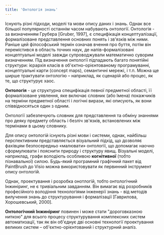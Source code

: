 ```yaml
---
title: 'Онтологія знань'
---
```


Існують різні підходи, моделі та мови опису даних і знань. Однак все більшої популярності останнім часом набувають онтології. Онтологія - за визначенням Грубера [Gruber, 1997], є специфікація концептуалізації, формалізоване представлення основних понять і зв'язків між ними. Раніше цей філософський термін означав вчення про буття, потім він перемістився в область точних наук, де напів-формалізовані концептуальні моделі завжди супроводжували математично суворим визначенням. Під визначення онтології підпадають багато понятійні структури: ієрархія класів в об'єктно-орієнтованому програмуванні, концептуальні карти (concept maps), семантичні мережі, і т.п. Можна ще ширше трактувати онтологію – наприклад, як сценарій або процес, як те, що структурує хаос.

**Онтологія** - це структурна специфікація певної предметної області, її формалізоване уявлення, яке включає словник (або Імена) покажчиків на терміни предметної області і логічні вирази, які описують, як вони співвідносяться один з одним.

Oнтології забезпечують словник для представлення та обміну знаннями про деяку предмету область і безліч зв'язків, встановлених між термінами в цьому словнику.

Для опису онтологій існують різні мови і системи, однак, найбільш перспективним представляється візуальний підхід, що дозволяє фахівцям безпосередньо «малювати» онтології, що допомагає наочно сформулювати і пояснити природу і структуру явищ. Візуальні моделі, наприклад, графи володіють особливою **когнітивної** (тобто пізнавальної) силою. Будь-який програмний графічний пакет від PaintBrush до Visio можна використовувати як первинний інструмент опису онтологій.

Однак, проектування і розробка онотлогій, тобто онтологічний Інжиніринг, не є тривіальним завданням. Він вимагає від розробників професійного володіння технологіями інженерії знань - від методів вилучення знань до структурування і формалізації [Гаврилова, Хорошевський, 2000].

**Онтологічний** **Інжиніринг** повинен і може стати "дороговказною ниткою" для всього процесу структурування комплексних систем автоматизації, так як він об'єднує дві основні технології проектування великих систем – об'єктно-орієнтований і структурний аналіз.